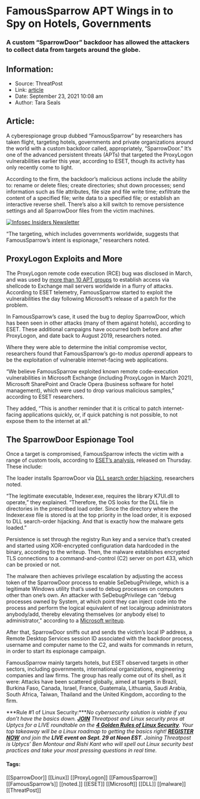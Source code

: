 # FamousSparrow APT Wings in to Spy on Hotels, Governments
### A custom “SparrowDoor” backdoor has allowed the attackers to collect data from targets around the globe.

## Information:
+ Source: ThreatPost
+ Link: [article](https://kasperskycontenthub.com/threatpost-global/?p=174948)
+ Date: September 23, 2021  10:08 am
+ Author: Tara Seals


## Article:
A cyberespionage group dubbed “FamousSparrow” by researchers has taken flight, targeting hotels, governments and private organizations around the world with a custom backdoor called, appropriately, “SparrowDoor.” It’s one of the advanced persistent threats (APTs) that targeted the ProxyLogon vulnerabilities earlier this year, according to ESET, though its activity has only recently come to light.


According to the firm, the backdoor’s malicious actions include the ability to: rename or delete files; create directories; shut down processes; send information such as file attributes, file size and file write time; exfiltrate the content of a specified file; write data to a specified file; or establish an interactive reverse shell. There’s also a kill switch to remove persistence settings and all SparrowDoor files from the victim machines.


[![Infosec Insiders Newsletter](https://media.threatpost.com/wp-content/uploads/sites/103/2021/07/10165815/infosec_insiders_in_article_promo.png)](https://threatpost.com/infosec-insider-subscription-page/?utm_source=ART&utm_medium=ART&utm_campaign=InfosecInsiders_Newsletter_Promo/)


“The targeting, which includes governments worldwide, suggests that FamousSparrow’s intent is espionage,” researchers noted.


**ProxyLogon Exploits and More**
--------------------------------


The ProxyLogon remote code execution (RCE) bug was disclosed in March, and was used by [more than 10 APT groups](https://threatpost.com/microsoft-exchange-cyberattacks-one-click-fix/164817/) to establish access via shellcode to Exchange mail servers worldwide in a flurry of attacks. According to ESET telemetry, FamousSparrow started to exploit the vulnerabilities the day following Microsoft’s release of a patch for the problem.


In FamousSparrow’s case, it used the bug to deploy SparrowDoor, which has been seen in other attacks (many of them against hotels), according to ESET. These additional campaigns have occurred both before and after ProxyLogon, and date back to August 2019, researchers noted.


Where they were able to determine the initial compromise vector, researchers found that FamousSparrow’s go-to *modus operandi* appears to be the exploitation of vulnerable internet-facing web applications.


“We believe FamousSparrow exploited known remote code-execution vulnerabilities in Microsoft Exchange (including ProxyLogon in March 2021), Microsoft SharePoint and Oracle Opera (business software for hotel management), which were used to drop various malicious samples,” according to ESET researchers.


They added, “This is another reminder that it is critical to patch internet-facing applications quickly, or, if quick patching is not possible, to not expose them to the internet at all.”


**The SparrowDoor Espionage Tool**
----------------------------------


Once a target is compromised, FamousSparrow infects the victim with a range of custom tools, according to [ESET’s analysis](https://www.welivesecurity.com/2021/09/23/famoussparrow-suspicious-hotel-guest/), released on Thursday. These include:


The loader installs SparrowDoor via [DLL search order hijacking](https://attack.mitre.org/techniques/T1574/001/), researchers noted.


“The legitimate executable, Indexer.exe, requires the library K7UI.dll to operate,” they explained. “Therefore, the OS looks for the DLL file in directories in the prescribed load order. Since the directory where the Indexer.exe file is stored is at the top priority in the load order, it is exposed to DLL search-order hijacking. And that is exactly how the malware gets loaded.”


Persistence is set through the registry Run key and a service that’s created and started using XOR-encrypted configuration data hardcoded in the binary, according to the writeup. Then, the malware establishes encrypted TLS connections to a command-and-control (C2) server on port 433, which can be proxied or not.


The malware then achieves privilege escalation by adjusting the access token of the SparrowDoor process to enable SeDebugPrivilege, which is a legitimate Windows utility that’s used to debug processes on computers other than one’s own. An attacker with SeDebugPrivilege can “debug processes owned by System, at which point they can inject code into the process and perform the logical equivalent of net localgroup administrators anybody/add, thereby elevating themselves (or anybody else) to administrator,” according to a [Microsoft writeup](https://devblogs.microsoft.com/oldnewthing/20080314-00/?p=23113).


After that, SparrowDoor sniffs out and sends the victim’s local IP address, a Remote Desktop Services session ID associated with the backdoor process, username and computer name to the C2, and waits for commands in return, in order to start its espionage campaign.


FamousSparrow mainly targets hotels, but ESET observed targets in other sectors, including governments, international organizations, engineering companies and law firms. The group has really come out of its shell, as it were: Attacks have been scattered globally, aimed at targets in Brazil, Burkina Faso, Canada, Israel, France, Guatemala, Lithuania, Saudi Arabia, South Africa, Taiwan, Thailand and the United Kingdom, according to the firm.


***Rule #1 of Linux Security:****No cybersecurity solution is viable if you don’t have the basics down. [**JOIN**](https://threatpost.com/webinars/4-golden-rules-linux-security/?utm_source=ART&utm_medium=ART&utm_campaign=September_Uptycs_Webinar) Threatpost and Linux security pros at Uptycs for a LIVE roundtable on the [**4 Golden Rules of Linux Security**](https://threatpost.com/webinars/4-golden-rules-linux-security/?utm_source=ART&utm_medium=ART&utm_campaign=September_Uptycs_Webinar). Your top takeaway will be a Linux roadmap to getting the basics right! [**REGISTER NOW**](https://threatpost.com/webinars/4-golden-rules-linux-security/?utm_source=ART&utm_medium=ART&utm_campaign=September_Uptycs_Webinar) and join the **LIVE event on Sept. 29 at Noon EST**. Joining Threatpost is Uptycs’ Ben Montour and Rishi Kant who will spell out Linux security best practices and take your most pressing questions in real time.*




#### Tags:
[[SparrowDoor]] [[Linux]] [[ProxyLogon]] [[FamousSparrow]] [[FamousSparrow’s]] [[noted.]] [[ESET]] [[Microsoft]] [[DLL]] [[malware]] [[ThreatPost]]
